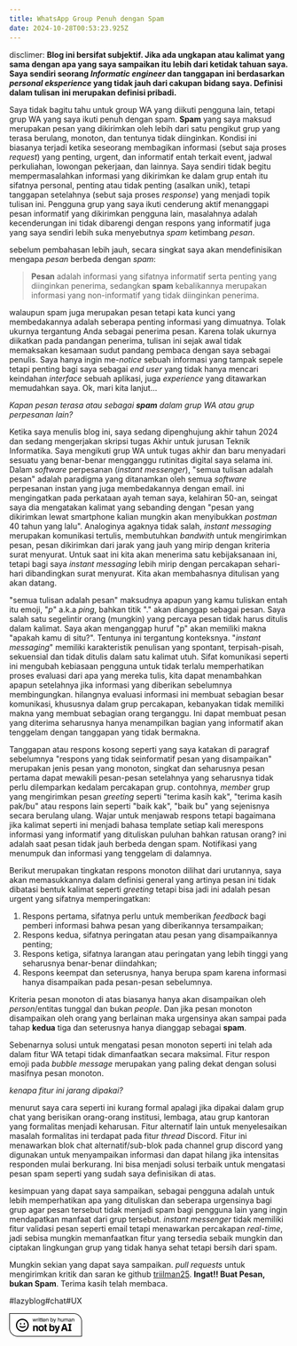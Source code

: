```yaml
---
title: WhatsApp Group Penuh dengan Spam
date: 2024-10-28T00:53:23.925Z
---
```


disclimer:
**Blog ini bersifat subjektif. Jika ada ungkapan atau kalimat yang sama dengan apa yang saya sampaikan itu lebih dari ketidak tahuan saya. Saya sendiri seorang *Informatic engineer* dan tanggapan ini berdasarkan *personal eksperience* yang tidak jauh dari cakupan bidang saya. Definisi dalam tulisan ini merupakan definisi pribadi.**

Saya tidak bagitu tahu untuk group WA yang diikuti pengguna lain, tetapi grup WA yang saya ikuti penuh dengan spam. **Spam** yang saya maksud merupakan pesan yang dikirimkan oleh lebih dari satu pengikut grup yang terasa berulang, monoton, dan tentunya tidak diinginkan. Kondisi ini biasanya terjadi ketika seseorang membagikan informasi (sebut saja proses *request*) yang penting, urgent, dan informatif entah terkait event, jadwal perkuliahan, lowongan pekerjaan, dan lainnya. Saya sendiri tidak begitu mempermasalahkan informasi yang dikirimkan ke dalam grup entah itu sifatnya personal, penting atau tidak penting (asalkan unik), tetapi tanggapan setelahnya (sebut saja proses *response*) yang menjadi topik tulisan ini. Pengguna grup yang saya ikuti cenderung aktif menanggapi pesan informatif yang dikirimkan pengguna lain, masalahnya adalah kecenderungan ini tidak dibarengi dengan respons yang informatif juga yang saya sendiri lebih suka menyebutnya *spam* ketimbang *pesan*.

sebelum pembahasan lebih jauh, secara singkat saya akan mendefinisikan mengapa *pesan* berbeda dengan *spam*:
> **Pesan** adalah informasi yang sifatnya informatif serta penting yang diinginkan penerima, sedangkan **spam** kebalikannya merupakan informasi yang non-informatif yang tidak diinginkan penerima.

walaupun spam juga merupakan pesan tetapi kata kunci yang membedakannya adalah seberapa penting informasi yang dimuatnya. Tolak ukurnya tergantung Anda sebagai penerima pesan. Karena tolak ukurnya diikatkan pada pandangan penerima, tulisan ini sejak awal tidak memaksakan kesamaan sudut pandang pembaca dengan saya sebagai penulis. Saya hanya ingin me-*notice* sebuah informasi yang tampak sepele tetapi penting bagi saya sebagai *end user* yang tidak hanya mencari keindahan *interface* sebuah aplikasi, juga *experience* yang ditawarkan memudahkan saya. Ok, mari kita lanjut...

_Kapan pesan terasa atau sebagai **spam** dalam grup WA atau grup perpesanan lain?_ 

Ketika saya menulis blog ini, saya sedang dipenghujung akhir tahun 2024 dan sedang mengerjakan skripsi tugas Akhir untuk jurusan Teknik Informatika. Saya mengikuti grup WA untuk tugas akhir dan baru menyadari sesuatu yang benar-benar mengganggu rutinitas digital saya selama ini. Dalam *software* perpesanan (*instant messenger*), "semua tulisan adalah pesan" adalah paradigma yang ditanamkan oleh semua *software* perpesanan instan yang juga membedakannya dengan email. ini mengingatkan pada perkataan ayah teman saya, kelahiran 50-an, seingat saya dia mengatakan kalimat yang sebanding dengan "pesan yang dikirimkan lewat smartphone kalian mungkin akan menyibukkan *postman* 40 tahun yang lalu". Analoginya agaknya tidak salah, *instant messaging* merupakan komunikasi tertulis, membutuhkan *bandwith* untuk mengirimkan pesan, pesan dikirimkan dari jarak yang jauh yang mirip dengan kriteria surat menyurat. Untuk saat ini kita akan menerima satu kebijaksanaan ini, tetapi bagi saya *instant messaging* lebih mirip dengan percakapan sehari-hari dibandingkan surat menyurat. Kita akan membahasnya ditulisan yang akan datang.

"semua tulisan adalah pesan" maksudnya apapun yang kamu tuliskan entah itu emoji, "*p*" a.k.a *ping*, bahkan titik "." akan dianggap sebagai pesan. Saya salah satu segelintir orang (mungkin) yang percaya pesan tidak harus ditulis dalam kalimat. Saya akan menganggap huruf "p" akan memiliki makna "apakah kamu di situ?". Tentunya ini tergantung konteksnya. "*instant messaging*" memiliki karakteristik penulisan yang spontant, terpisah-pisah, sekuensial dan tidak ditulis dalam satu kalimat utuh. Sifat komunikasi seperti ini mengubah kebiasaan pengguna untuk tidak terlalu memperhatikan proses evaluasi dari apa yang mereka tulis, kita dapat menambahkan apapun setelahnya jika informasi yang diberikan sebelumnya membingungkan. hilangnya evaluasi informasi ini membuat sebagian besar komunikasi, khususnya dalam grup percakapan, kebanyakan tidak memiliki makna yang membuat sebagian orang terganggu. Ini dapat membuat pesan yang diterima seharusnya hanya menampilkan bagian yang informatif akan tenggelam dengan tanggapan yang tidak bermakna. 

 Tanggapan atau respons kosong seperti yang saya katakan di paragraf sebelumnya "respons yang tidak seinformatif pesan yang disampaikan" merupakan jenis pesan yang monoton, singkat dan seharusnya pesan pertama dapat mewakili pesan-pesan setelahnya yang seharusnya tidak perlu dilemparkan kedalam percakapan grup. contohnya, *member* grup yang mengirimkan pesan *greeting* seperti "terima kasih kak", "terima kasih pak/bu" atau respons lain seperti "baik kak", "baik bu" yang sejenisnya secara berulang ulang. Wajar untuk menjawab respons tetapi bagaimana jika kalimat seperti ini menjadi bahasa template setiap kali merespons informasi yang informatif yang dituliskan puluhan bahkan ratusan orang? ini adalah saat pesan tidak jauh berbeda dengan spam. Notifikasi yang menumpuk dan informasi yang tenggelam di dalamnya. 

Berikut merupakan tingkatan respons monoton dilihat dari urutannya, saya akan memasukkannya dalam definisi general yang artinya pesan ini tidak dibatasi bentuk kalimat seperti *greeting* tetapi bisa jadi ini adalah pesan urgent yang sifatnya memperingatkan:
1.  Respons pertama, sifatnya perlu untuk memberikan *feedback* bagi pemberi informasi bahwa pesan yang diberikannya tersampaikan;
2. Respons kedua, sifatnya peringatan atau pesan yang disampaikannya penting;
3. Respons ketiga, sifatnya larangan atau peringatan yang lebih tinggi yang seharusnya benar-benar diindahkan;
4. Respons keempat dan seterusnya, hanya berupa spam karena informasi hanya disampaikan pada pesan-pesan sebelumnya.

Kriteria pesan monoton di atas biasanya hanya akan disampaikan oleh *person*/entitas tunggal dan bukan *people*. Dan jika pesan monoton disampaikan oleh orang yang berlainan maka urgensinya akan sampai pada tahap **kedua** tiga dan seterusnya hanya dianggap sebagai **spam**. 

Sebenarnya solusi untuk mengatasi pesan monoton seperti ini telah ada dalam fitur WA tetapi tidak dimanfaatkan secara maksimal. Fitur respon emoji pada *bubble message* merupakan yang paling dekat dengan solusi masifnya pesan monoton. 

*kenapa fitur ini jarang dipakai?*

menurut saya cara seperti ini kurang formal apalagi jika dipakai dalam grup chat yang berisikan orang-orang institusi, lembaga, atau grup kantoran yang formalitas menjadi keharusan. Fitur alternatif lain untuk menyelesaikan masalah formalitas ini terdapat pada fitur *thread* Discord. Fitur ini menawarkan blok chat alternatif/sub-blok pada channel grup discord yang digunakan untuk menyampaikan informasi dan dapat hilang jika intensitas responden mulai berkurang. Ini bisa menjadi solusi terbaik untuk mengatasi pesan spam seperti yang sudah saya definisikan di atas.

kesimpuan yang dapat saya sampaikan, sebagai pengguna adalah untuk lebih memperhatikan apa yang dituliskan dan seberapa urgensinya bagi grup agar pesan tersebut tidak menjadi spam bagi pengguna lain yang ingin mendapatkan manfaat dari grup tersebut. *instant messenger* tidak memiliki fitur validasi pesan seperti email tetapi menawarkan percakapan *real-time*, jadi sebisa mungkin memanfaatkan fitur yang tersedia sebaik mungkin dan ciptakan lingkungan grup yang tidak hanya sehat tetapi bersih dari spam.
 
Mungkin sekian yang dapat saya sampaikan. *pull requests* untuk mengirimkan kritik dan saran ke github [triilman25][1]. **Ingat!! Buat Pesan, bukan Spam**. Terima kasih telah membaca.

[1]: https://github.com/triilman25/tinymind-blog/pulls
#lazyblog#chat#UX


![Written-By-Human-Not-By-AI-Badge-white.png](https://github.com/triilman25/tinymind-blog/blob/main/assets/images/2024-10-26/1729917860180.png?raw=true)